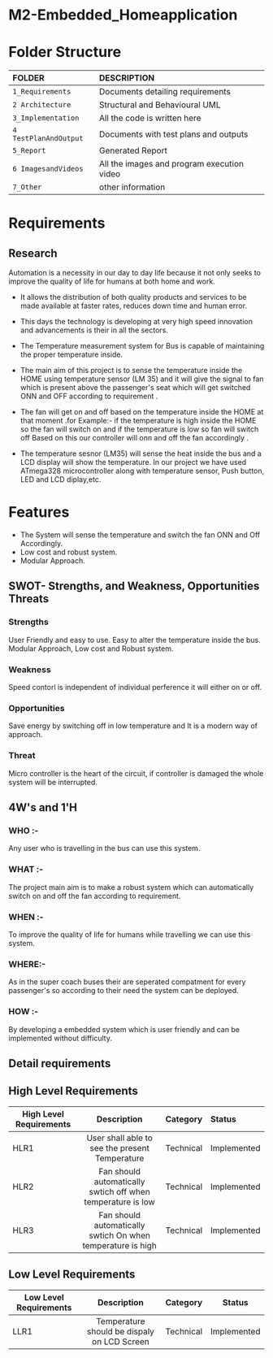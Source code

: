 # M2-Embedded_Homeapplication
# Folder Structure
|FOLDER|DESCRIPTION|
|:-----|:----------|
|`1_Requirements`|Documents detailing requirements|
|`2 Architecture`|Structural and Behavioural UML|
|`3_Implementation`|All the code is written here|
|`4 TestPlanAndOutput`|Documents with test plans and outputs|
|`5_Report`|Generated Report|
|`6 ImagesandVideos`|All the images and program execution video|
|`7_Other`|other information|
# Requirements
 ## Research
Automation is a necessity in our day to day life because it not only seeks to improve the quality of life for humans at both home and work.
* It allows the distribution of both quality products and services to be made available at faster rates, reduces down time and human error.
* This days the technology is developing at very high speed innovation and advancements is their in all the sectors. 
* The Temperature measurement system for Bus is capable of maintaining the proper temperature inside.
* The main aim of this project is to sense the temperature inside the  HOME using temperature sensor (LM 35) and it will give the signal to fan which is present above the    passenger's seat which will get switched ONN and OFF according to requirement .

* The fan will get on and off based on the temperature inside the HOME at that moment .for Example:- if the temperature is high inside the HOME so the fan will switch on and if the temperature is low so fan will switch off Based on this our controller will onn and off the fan accordingly .
*  The temperature sesnor (LM35) will sense the heat inside the bus and a LCD display will show the temperature. In our project we have used ATmega328 microcontroller along with temperature sensor, Push button, LED and LCD diplay,etc.

# Features
* The System will sense the temperature and switch the fan ONN and Off Accordingly.
* Low cost and robust system.
* Modular Approach.


## SWOT- Strengths, and Weakness, Opportunities Threats
 ### Strengths
User Friendly and easy to use.
Easy to alter the temperature inside the bus.
Modular Approach, Low cost and Robust system.
### Weakness
Speed contorl is independent of individual perference it will either on or off.
### Opportunities
Save energy by switching off in low temperature and It is a modern way of approach.
### Threat
Micro controller is the heart of the circuit, if controller is damaged the whole system will be interrupted.
## 4W's and 1'H
### WHO :-
Any user who is travelling in the bus can use this system.

### WHAT :-
The project main aim is to make a robust system which can automatically switch on and off the fan according to requirement.

### WHEN :-
To improve the quality of life for humans while travelling we can use this system.

### WHERE:-
As in the super coach buses their are seperated compatment for every passenger's so according to their need the system can be deployed.

### HOW :- 
By developing a embedded system which is user friendly and can be implemented without difficulty.

## Detail requirements
 ## High Level Requirements
High Level Requirements|	Description	|Category|	Status|
|-----------------------|:---------:|:---------:|:-------------|
HLR1 |	User shall able to see the present Temperature	|Technical|	Implemented|
HLR2	|Fan should automatically swtich off when temperature is low|	Technical|	Implemented|
HLR3	|Fan should automatically swtich On when temperature is high|	Technical|	Implemented|

## Low Level Requirements
Low Level Requirements|	Description|	Category|	Status|
|----------------------|:---------:|:--------:|:-----:|
LLR1	|Temperature should be dispaly on LCD Screen|	Technical|	Implemented|
